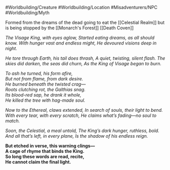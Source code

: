 #Worldbuilding/Creature #Worldbuilding/Location #Misadventurers/NPC #Worldbuilding/Myth 

Formed from the dreams of the dead going to eat the [[Celestial Realm]] but is being stopped by the [[Monarch's Forest]] [[Death Coven]] 

*The Visage King, with eyes aglow,
Started eating dreams, as all should know.
With hunger vast and endless might,
He devoured visions deep in night.*

*He tore through Earth, his tail does thrash,
A quiet, twisting, silent flash.
The skies did darken, the seas did churn,
As the King of Visage began to burn.*

*To ash he turned, his form afire,  
But not from flame, from dark desire.  
He burned beneath the twisted crag—  
Roots clutching rot, the Galthias snag.  
Its blood-red sap, he drank it whole,  
He killed the tree with hag-made soul.*

*Now to the Ethereal, claws extended,
In search of souls, their light to bend.
With every tear, with every scratch,
He claims what’s fading—no soul to match.*

*Soon, the Celestial, a meal untold,
The King’s dark hunger, ruthless, bold.
And all that’s left, in every plane,
Is the shadow of his endless reign.*

**But etched in verse, this warning clings—  
A cage of rhyme that binds the King.  
So long these words are read, recite,  
He cannot claim the final light.**
